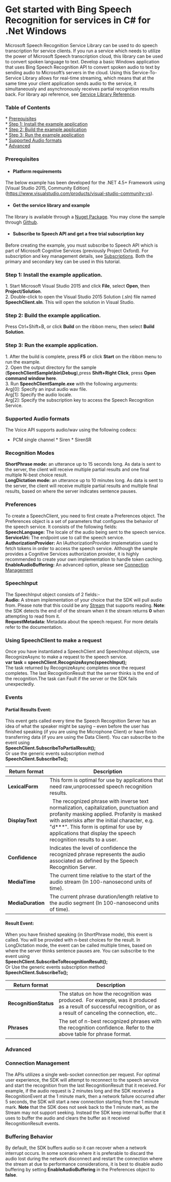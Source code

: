 <!-- NavPath: Bing Speech API/Speech Recognition/Service Library
LinkLabel: Get started in C#
Url: Speech-api/documentation/GetStarted/GetStartedCSharpServiceLibrary
Weight: 3 -->

# Get started with Bing Speech Recognition for services in C&#35; for .Net Windows
Microsoft Speech Recognition Service Library can be used to do speech transcription for service clients. If you run a service which needs to utilize the power of Microsoft Speech transcription cloud, this library can be used to convert spoken language to text. 
Develop a basic Windows application that uses Bing Speech Recognition API to convert spoken audio to text by sending audio to 
Microsoft’s servers in the cloud. Using this Service-To-Service Library allows for real-time streaming, which means that at the same time your client application sends audio to the service, it simultaneously and asynchronously receives partial recognition results back. For library api reference, see [Service Library Reference](https://cdn.rawgit.com/Microsoft/Cognitive-Speech-STT-ServiceLibrary/docs/index.html).

### Table of Contents
* [Prerequisites](#Prerequisites)  
* [Step 1: Install the example application](#Step-1)  
* [Step 2: Build the example application](#Step-2)  
* [Step 3: Run the example application](#Step-3)  
* [Supported Audio formats](#Supported-Audio-formats)  
* [Advanced](#Advanced)

### <a name="Prerequisites">Prerequisites</a>
* #### Platform requirements
The below example has been developed for the .NET 4.5+ Framework using [Visual Studio 2015, Community Edition]
(https://www.visualstudio.com/products/visual-studio-community-vs).

* #### Get the service library and example
The library is available through a [Nuget Package](https://www.nuget.org/packages/Microsoft.Bing.Speech/2.0.1).
You may clone the sample through [Github](https://github.com/Microsoft/Cognitive-Speech-STT-ServiceLibrary). 

* #### Subscribe to Speech API and get a free trial subscription key
Before creating the example, you must subscribe to Speech API which is part of Microsoft Cognitive Services (previously Project Oxford). For subscription and key management details, see [Subscriptions](https://www.microsoft.com/cognitive-services/en-us/sign-up). 
Both the primary and secondary key can be used in this tutorial.

### <a name="Step1">Step 1: Install the example application.
1. Start Microsoft Visual Studio 2015 and click **File**, select **Open**, then **Project/Solution**.  
2. Double-click to open the Visual Studio 2015 Solution (.sln) file named **SpeechClient.sln**. This will open the solution in Visual Studio.
### <a name="Step2"> Step 2: Build the example application.   
Press Ctrl+Shift+B, or click **Build** on the ribbon menu, then select **Build Solution**.
### <a name="Step3">Step 3: Run the example application.  
1. After the build is complete, press **F5** or click **Start** on the ribbon menu to run the example.  
2. Open the output directory for the sample (**SpeechClientSample\bin\Debug**),press **Shift+Right Click**, press **Open command window here**.  
3. Run **SpeechClientSample.exe** with the following arguments:   
Arg[0]: Specify an input audio wav file.    
Arg[1]: Specify the audio locale.    
Arg[2]: Specify the subscription key to access the Speech Recognition Service.  


### Supported Audio formats
The Voice API supports audio/wav using the following codecs: 
* PCM single channel * Siren * SirenSR

### Recognition Modes
**ShortPhrase mode:** an utterance up to 15 seconds long. As data is sent to the server, the client will receive multiple partial 
results and one final multiple N-best choice result.  
**LongDictation mode:** an utterance up to 10 minutes long. As data is sent to the server, the client will receive multiple partial results and multiple final results, based on where the server indicates sentence pauses.

### <a name="Preferences">Preferences</a>  
To create a SpeechClient, you need to first create a Preferences object. The Preferences object is a set of parameters
that configures the behavior of the speech service. It consists of the following fields:  
**SpeechLanguage:** The locale of the audio being sent to the speech service.  
**ServiceUri:** The endpoint use to call the speech service.  
**AuthorizationProvider:** An IAuthorizationProvider implemetation used to fetch tokens in order to access the speech service. Although the sample provides a Cognitive Services authorization provider, it is highly recommended to create your own implementation to handle 
token caching.  
**EnableAudioBuffering:** An advanced option, please see [Connection Management](#connection-management)

### SpeechInput
The SpeechInput object consists of 2 fields:-     
**Audio:** A stream implementation of your choice that the SDK will pull audio from. Please note that this could be any [Stream](https://msdn.microsoft.com/en-us/library/system.io.stream(v=vs.110).aspx) that supports reading. **Note**: the SDK detects the end of of the stream when it the stream returns **0** when attempting to read from it.  
**RequestMetadata:** Metadata about the speech request. For more details refer to the documentation.

### Using SpeechClient to make a request
Once you have instantiated a SpeechClient and SpeechInput objects, use RecognizeAsync to make a request to the speech service.  
**var task = speechClient.RecognizeAsync(speechInput);**  
The task returned by RecognizeAsync completes once the request completes. The last RecognitionResult that the server thinks is the end of the recognition.The task can Fault if the server or the SDK fails unexpectedly.

### Events
#### Partial Results Event:
This event gets called every time the Speech Recognition Server has an idea of what the speaker might be saying – even before the user has finished speaking (if you are using the Microphone Client) or have finish transferring data (if you are using the Data Client). You can subscribe to the event using  
**SpeechClient.SubscribeToPartialResult();**  
Or use the generic events subscription method    
**SpeechClient.SubscribeTo<RecognitionPartialResult>();**  

**Return format** |  Description |  
------|------  
**LexicalForm** | This form is optimal for use by applications that need raw,unprocessed speech recognition results.  
**DisplayText** |  The recognized phrase with inverse text normalization, capitalization, punctuation and profanity masking applied. Profanity is masked with asterisks after the initial character, e.g. "d***". This form is optimal for use by applications that display the speech recognition results to a user.  
**Confidence** | Indicates the level of confidence the recognized phrase represents the audio associated as defined by the Speech Recognition Server.  
**MediaTime** | The current time relative to the start of the audio stream (In 100-nanosecond units of time).  
**MediaDuration** | The current phrase duration/length relative to the audio segment (In 100-nanosecond units of time).

#### Result Event:
When you have finished speaking (in ShortPhrase mode), this event is called. You will be provided with n-best choices for the result. In LongDictation mode, the event can be called multiple times, based on where the server thinks sentence pauses are. You can subscribe to the event using  
**SpeechClient.SubscribeToRecognitionResult();**  
Or Use the generic events subscription method    
**SpeechClient.SubscribeTo<RecognitionResult>();**   

**Return format** | Description |  
------|------  
**RecognitionStatus**|The status on how the recognition was produced.  For example, was it produced as a result of successful recognition, or as a result of canceling the connection, etc..  
**Phrases** | The set of n-best recognized phrases with the recognition confidence. Refer to the above table for phrase format.

### <a name="Advanced">Advanced</a>
### Connection Management
The APIs utilizes a single web-socket connection per request. For optimal user experience, the SDK will attempt to reconnect to the speech service and start the recognition from the last RecognitionResult that it received. For example, if the audio request is 2 minutes long and the SDK received a RecognitionEvent at the 1 minute mark, then a network failure occurred after 5 seconds, the SDK will start a new connection starting from the 1 minute mark. 
**Note** that the SDK does not seek back to the 1 minute mark, as the Stream may not support seeking. Instead the SDK keep internal 
buffer that it uses to buffer the audio and clears the buffer as it received RecognitionResult events.

### Buffering Behavior
By default, the SDK buffers audio so it can recover when a network interrupt occurs. In some scenario where it is preferable to discard the audio lost during the network disconnect and restart the connection where the stream at due to performance 
considerations, it is best to disable audio buffering by setting **EnableAudioBuffering** in the Preferences object to **false**.
